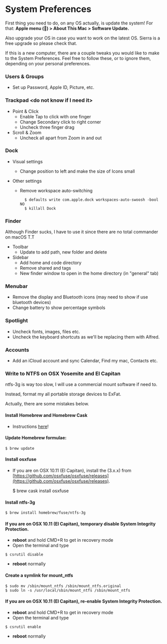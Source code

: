 # System Preferences

First thing you need to do, on any OS actually, is update the system! For that: **Apple menu \(\) &gt; About This Mac &gt; Software Update.**

Also upgrade your OS in case you want to work on the latest OS. Sierra is a free upgrade so please check that.

If this is a new computer, there are a couple tweaks you would like to make to the System Preferences. Feel free to follow these, or to ignore them, depending on your personal preferences.

### Users & Groups

* Set up Password, Apple ID, Picture, etc.

### Trackpad &lt;do not know if I need it&gt;

* Point & Click
  * Enable Tap to click with one finger
  * Change Secondary click to right corner
  * Uncheck three finger drag
* Scroll & Zoom
  * Uncheck all apart from Zoom in and out

### Dock

* Visual settings
  * Change position to left and make the size of Icons small
* Other settings

  * Remove workspace auto-switching

    ```
      $ defaults write com.apple.dock workspaces-auto-swoosh -bool NO
      $ killall Dock
    ```

### Finder

Although Finder sucks, I have to use it since there are no total commander on macOS T.T

* Toolbar
  * Update to add path, new folder and delete
* Sidebar
  * Add home and code directory
  * Remove shared and tags
  * New finder window to open in the home directory \(in "general" tab\)

### Menubar

* Remove the display and Bluetooth icons \(may need to show if use bluetooth devices\)
* Change battery to show percentage symbols

### Spotlight

* Uncheck fonts, images, files etc.
* Uncheck the keyboard shortcuts as we'll be replacing them with Alfred.

### Accounts

* Add an iCloud account and sync Calendar, Find my mac, Contacts etc.

### Write to NTFS on OSX Yosemite and El Capitan

ntfs-3g is way too slow, I will use a commercial mount software if need to.

Instead, format my all portable storage devices to ExFat.

Actually, there are some mistakes below.

#### Install Homebrew and Homebrew Cask

* Instructions [here](http://sourabhbajaj.com/mac-setup/Homebrew/README.html)!

#### Update Homebrew formulae:

```
$ brew update
```

#### Install osxfuse

* If you are on OSX 10.11 \(El Capitan\), install the \(3.x.x\) from [https://github.com/osxfuse/osxfuse/releases](https://github.com/osxfuse/osxfuse/releases).

  $ brew cask install osxfuse

#### Install ntfs-3g

```
$ brew install homebrew/fuse/ntfs-3g
```

#### If you are on OSX 10.11 \(El Capitan\), temporary disable System Integrity Protection.

* **reboot** and hold CMD+R to get in recovery mode
* Open the terminal and type

```
$ csrutil disable
```

* **reboot** normally

#### Create a symlink for mount\_ntfs

```
$ sudo mv /sbin/mount_ntfs /sbin/mount_ntfs.original
$ sudo ln -s /usr/local/sbin/mount_ntfs /sbin/mount_ntfs
```

#### If you are on OSX 10.11 \(El Capitan\), re-enable System Integrity Protection.

* **reboot** and hold CMD+R to get in recovery mode
* Open the terminal and type

```
$ csrutil enable
```

* **reboot** normally



